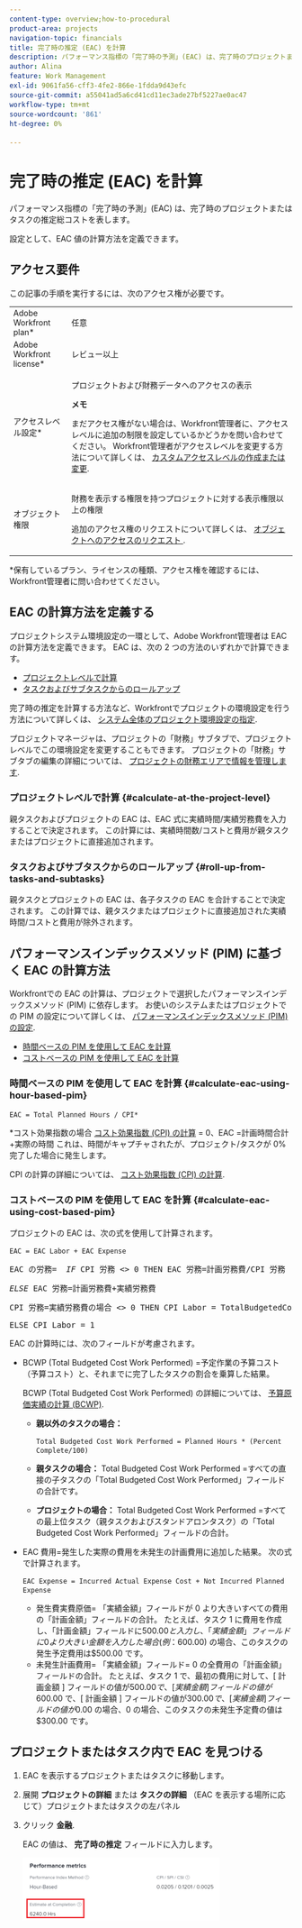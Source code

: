 ```yaml
---
content-type: overview;how-to-procedural
product-area: projects
navigation-topic: financials
title: 完了時の推定 (EAC) を計算
description: パフォーマンス指標の「完了時の予測」(EAC) は、完了時のプロジェクトまたはタスクの推定総コストを表します。
author: Alina
feature: Work Management
exl-id: 9061fa56-cff3-4fe2-866e-1fdda9d43efc
source-git-commit: a55041ad5a6cd41cd11ec3ade27bf5227ae0ac47
workflow-type: tm+mt
source-wordcount: '861'
ht-degree: 0%

---
```


# 完了時の推定 (EAC) を計算

<!--
<p data-mc-conditions="QuicksilverOrClassic.Draft mode">(NOTE: Linked to the product. Do not change link!) </p>
-->

パフォーマンス指標の「完了時の予測」(EAC) は、完了時のプロジェクトまたはタスクの推定総コストを表します。

設定として、EAC 値の計算方法を定義できます。 

## アクセス要件

この記事の手順を実行するには、次のアクセス権が必要です。

<table style="table-layout:auto"> 
 <col> 
 <col> 
 <tbody> 
  <tr> 
   <td role="rowheader">Adobe Workfront plan*</td> 
   <td> <p>任意</p> </td> 
  </tr> 
  <tr> 
   <td role="rowheader">Adobe Workfront license*</td> 
   <td> <p>レビュー以上</p> </td> 
  </tr> 
  <tr> 
   <td role="rowheader">アクセスレベル設定*</td> 
   <td> <p>プロジェクトおよび財務データへのアクセスの表示</p> <p><b>メモ</b>

まだアクセス権がない場合は、Workfront管理者に、アクセスレベルに追加の制限を設定しているかどうかを問い合わせてください。 Workfront管理者がアクセスレベルを変更する方法について詳しくは、 <a href="../../../administration-and-setup/add-users/configure-and-grant-access/create-modify-access-levels.md" class="MCXref xref">カスタムアクセスレベルの作成または変更</a>.</p> </td>
</tr> 
  <tr> 
   <td role="rowheader">オブジェクト権限</td> 
   <td> <p>財務を表示する権限を持つプロジェクトに対する表示権限以上の権限</p> <p>追加のアクセス権のリクエストについて詳しくは、 <a href="../../../workfront-basics/grant-and-request-access-to-objects/request-access.md" class="MCXref xref">オブジェクトへのアクセスのリクエスト </a>.</p> </td> 
  </tr> 
 </tbody> 
</table>

&#42;保有しているプラン、ライセンスの種類、アクセス権を確認するには、Workfront管理者に問い合わせてください。

## EAC の計算方法を定義する

プロジェクトシステム環境設定の一環として、Adobe Workfront管理者は EAC の計算方法を定義できます。 EAC は、次の 2 つの方法のいずれかで計算できます。

* [プロジェクトレベルで計算](#calculate-at-the-project-level)
* [タスクおよびサブタスクからのロールアップ](#roll-up-from-tasks-and-subtasks)

完了時の推定を計算する方法など、Workfrontでプロジェクトの環境設定を行う方法について詳しくは、 [システム全体のプロジェクト環境設定の指定](../../../administration-and-setup/set-up-workfront/configure-system-defaults/set-project-preferences.md).

プロジェクトマネージャは、プロジェクトの「財務」サブタブで、プロジェクトレベルでこの環境設定を変更することもできます。 プロジェクトの「財務」サブタブの編集の詳細については、 [プロジェクトの財務エリアで情報を管理します](../../../manage-work/projects/project-finances/manage-project-finance-area.md).

### プロジェクトレベルで計算 {#calculate-at-the-project-level}

親タスクおよびプロジェクトの EAC は、EAC 式に実績時間/実績労務費を入力することで決定されます。 この計算には、実績時間数/コストと費用が親タスクまたはプロジェクトに直接追加されます。

### タスクおよびサブタスクからのロールアップ {#roll-up-from-tasks-and-subtasks}

親タスクとプロジェクトの EAC は、各子タスクの EAC を合計することで決定されます。 この計算では、親タスクまたはプロジェクトに直接追加された実績時間/コストと費用が除外されます。

## パフォーマンスインデックスメソッド (PIM) に基づく EAC の計算方法

Workfrontでの EAC の計算は、プロジェクトで選択したパフォーマンスインデックスメソッド (PIM) に依存します。 お使いのシステムまたはプロジェクトでの PIM の設定について詳しくは、 [パフォーマンスインデックスメソッド (PIM) の設定](../../../manage-work/projects/project-finances/set-pim.md).

* [時間ベースの PIM を使用して EAC を計算](#calculate-eac-using-hour-based-pim)
* [コストベースの PIM を使用して EAC を計算](#calculate-eac-using-cost-based-pim)

### 時間ベースの PIM を使用して EAC を計算 {#calculate-eac-using-hour-based-pim}

```
EAC = Total Planned Hours / CPI*
```

&#42;コスト効果指数の場合 [コスト効果指数 (CPI) の計算](../../../manage-work/projects/project-finances/calculate-cpi.md) = 0、EAC =計画時間合計+実際の時間 これは、時間がキャプチャされたが、プロジェクト/タスクが 0%完了した場合に発生します。

CPI の計算の詳細については、 [コスト効果指数 (CPI) の計算](../../../manage-work/projects/project-finances/calculate-cpi.md).

### コストベースの PIM を使用して EAC を計算 {#calculate-eac-using-cost-based-pim}

プロジェクトの EAC は、次の式を使用して計算されます。

```
EAC = EAC Labor + EAC Expense 
```

<pre>EAC の労務=  <em>IF</em> CPI 労務 &lt;&gt; 0 THEN EAC 労務=計画労務費/CPI 労務</pre><pre><em>ELSE</em> EAC 労務=計画労務費+実績労務費</pre><pre>CPI 労務=実績労務費の場合 &lt;&gt; 0 THEN CPI Labor = TotalBudgetedCostWorkPerformed /実績労務費</pre><pre>ELSE CPI Labor = 1 </pre>EAC の計算時には、次のフィールドが考慮されます。

* BCWP (Total Budgeted Cost Work Performed) =予定作業の予算コスト（予算コスト）と、それまでに完了したタスクの割合を乗算した結果。

   BCWP (Total Budgeted Cost Work Performed) の詳細については、 [予算原価実績の計算 (BCWP)](../../../manage-work/projects/project-finances/calculate-bcwp.md).

   * **親以外のタスクの場合：**

      ```
      Total Budgeted Cost Work Performed = Planned Hours * (Percent Complete/100)
      ```

   * **親タスクの場合：**
Total Budgeted Cost Work Performed =すべての直接の子タスクの「Total Budgeted Cost Work Performed」フィールドの合計です。

   * **プロジェクトの場合：**
Total Budgeted Cost Work Performed =すべての最上位タスク（親タスクおよびスタンドアロンタスク）の「Total Budgeted Cost Work Performed」フィールドの合計。 

* EAC 費用=発生した実際の費用を未発生の計画費用に追加した結果。 次の式で計算されます。

   ```
   EAC Expense = Incurred Actual Expense Cost + Not Incurred Planned Expense
   ```

   * 発生費実費原価= 「実績金額」フィールドが 0 より大きいすべての費用の「計画金額」フィールドの合計。 たとえば、タスク 1 に費用を作成し、「計画金額」フィールドに$500.00 と入力し、「実績金額」フィールドに 0 より大きい金額を入力した場合 ( 例：$600.00) の場合、このタスクの発生予定費用は$500.00 です。
   * 未発生計画費用= 「実績金額」フィールド= 0 の全費用の「計画金額」フィールドの合計。 たとえば、タスク 1 で、最初の費用に対して、[ 計画金額 ] フィールドの値が$500.00 で、[ 実績金額 ] フィールドの値が$600.00 で、[ 計画金額 ] フィールドの値が$300.00 で、[ 実績金額 ] フィールドの値が$0.00 の場合、0 の場合、このタスクの未発生予定費の値は$300.00 です。 

## プロジェクトまたはタスク内で EAC を見つける

1. EAC を表示するプロジェクトまたはタスクに移動します。
1. 展開 **プロジェクトの詳細** または **タスクの詳細** （EAC を表示する場所に応じて）プロジェクトまたはタスクの左パネル

1. クリック **金融**. 

   EAC の値は、 **完了時の推定** フィールドに入力します。

   ![](assets/eac-highlighted-on-project-350x112.png)
